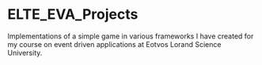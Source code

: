 # ELTE_EVA_Projects
Implementations of a simple game in various frameworks I have created for my course on event driven applications at Eotvos Lorand Science University.
